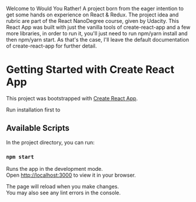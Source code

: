 Welcome to Would You Rather! A project born from the eager intention to get some hands on experience on React & Redux. The project idea and rubric are part of the React NanoDegree course, given by Udacity. This React App was built with just the vanilla tools of create-react-app and a few more libraries, in order to run it, you'll just need to run npm/yarn install and then npm/yarn start. As that's the case, I'll leave the default documentation of create-react-app for further detail.

# Getting Started with Create React App

This project was bootstrapped with [Create React App](https://github.com/facebook/create-react-app).

Run installation first to 

## Available Scripts

In the project directory, you can run:

### `npm start`

Runs the app in the development mode.\
Open [http://localhost:3000](http://localhost:3000) to view it in your browser.

The page will reload when you make changes.\
You may also see any lint errors in the console.
